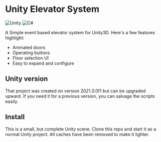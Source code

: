# Unity Elevator System

![Unity](https://img.shields.io/badge/unity-%23000000.svg?style=for-the-badge&logo=unity&logoColor=white) ![C#](https://img.shields.io/badge/c%23-%23239120.svg?style=for-the-badge&logo=c-sharp&logoColor=white)
  

A Simple event based elevator system for Unity3D. Here's a few features highlight:

- Animated doors
- Operating buttons
- Floor selection UI
- Easy to expand and configure

## Unity version
That project was created on version 2021.3.0f1 but can be upgraded upward.  If you need it for a previous version, you can salvage the scripts easily.

## Install
This is a small, but complete Unity scene. Clone this repo and start it as a normal Unity project. All caches have been removed to make it lighter.
